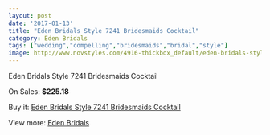 ```yaml
---
layout: post
date: '2017-01-13'
title: "Eden Bridals Style 7241 Bridesmaids Cocktail"
category: Eden Bridals
tags: ["wedding","compelling","bridesmaids","bridal","style"]
image: http://www.novstyles.com/4916-thickbox_default/eden-bridals-style-7241-bridesmaids-cocktail.jpg
---
```

Eden Bridals Style 7241 Bridesmaids Cocktail

On Sales: **$225.18**
<a href="https://www.novstyles.com/en/eden-bridals/3096-eden-bridals-style-7241-bridesmaids-cocktail.html"><amp-img layout="responsive" width="600" height="600" src="//www.novstyles.com/4916-thickbox_default/eden-bridals-style-7241-bridesmaids-cocktail.jpg" alt="Eden Bridals Style 7241 Bridesmaids Cocktail 0" /></a>
<a href="https://www.novstyles.com/en/eden-bridals/3096-eden-bridals-style-7241-bridesmaids-cocktail.html"><amp-img layout="responsive" width="600" height="600" src="//www.novstyles.com/4917-thickbox_default/eden-bridals-style-7241-bridesmaids-cocktail.jpg" alt="Eden Bridals Style 7241 Bridesmaids Cocktail 1" /></a>

Buy it: [Eden Bridals Style 7241 Bridesmaids Cocktail](https://www.novstyles.com/en/eden-bridals/3096-eden-bridals-style-7241-bridesmaids-cocktail.html "Eden Bridals Style 7241 Bridesmaids Cocktail")

View more: [Eden Bridals](https://www.novstyles.com/en/19-eden-bridals "Eden Bridals")